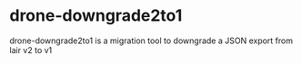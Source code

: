 # drone-downgrade2to1
drone-downgrade2to1 is a migration tool to downgrade a JSON export from lair v2 to v1
